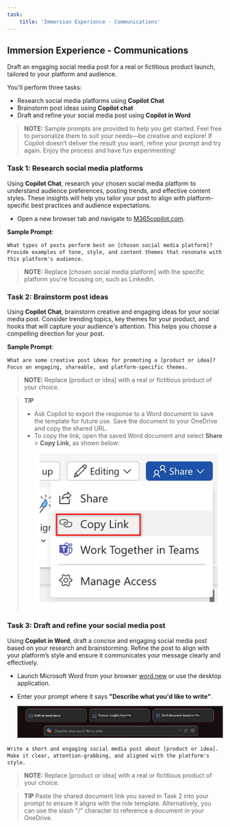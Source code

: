 ```yaml
---
task:
    title: 'Immersion Experience - Communications'
---
```


## Immersion Experience - Communications

Draft an engaging social media post for a real or fictitious product launch, tailored to your platform and audience.

You'll perform three tasks:

- Research social media platforms using **Copilot Chat**
- Brainstorm post ideas using **Copilot chat**
- Draft and refine your social media post using **Copilot in Word**

> **NOTE:** Sample prompts are provided to help you get started. Feel free to personalize them to suit your needs—be creative and explore! If Copilot doesn’t deliver the result you want, refine your prompt and try again. Enjoy the process and have fun experimenting!

### Task 1: Research social media platforms

Using **Copilot Chat**, research your chosen social media platform to understand audience preferences, posting trends, and effective content styles. These insights will help you tailor your post to align with platform-specific best practices and audience expectations.

- Open a new browser tab and navigate to [M365copilot.com](https://m365copilot.com/).

**Sample Prompt**:

```text
What types of posts perform best on [chosen social media platform]? Provide examples of tone, style, and content themes that resonate with this platform's audience.
```

> **NOTE:** Replace [chosen social media platform] with the specific platform you're focusing on, such as LinkedIn.

### Task 2: Brainstorm post ideas

Using **Copilot Chat**, brainstorm creative and engaging ideas for your social media post. Consider trending topics, key themes for your product, and hooks that will capture your audience's attention. This helps you choose a compelling direction for your post.

**Sample Prompt**:

```text
What are some creative post ideas for promoting a [product or idea]? Focus on engaging, shareable, and platform-specific themes.
```

> **NOTE:** Replace [product or idea] with a real or fictitious product of your choice.

> **TIP**  
>
> - Ask Copilot to export the response to a Word document to save the template for future use. Save the document to your OneDrive and copy the shared URL.
> - To copy the link, open the saved Word document and select **Share** > **Copy Link**, as shown below:  
> ![Share link.](../Demos/Media/share-menu-with-copy-link-9fd1c60a.png)

### Task 3: Draft and refine your social media post

Using **Copilot in Word**, draft a concise and engaging social media post based on your research and brainstorming. Refine the post to align with your platform’s style and ensure it communicates your message clearly and effectively.

- Launch Microsoft Word from your browser [word.new](https://word.new) or use the desktop application.
- Enter your prompt where it says **"Describe what you'd like to write"**.

    ![screenshot showing Copilot in Word.](../Prompts/Media/draft-with-copilot.png)

```text
Write a short and engaging social media post about [product or idea]. Make it clear, attention-grabbing, and aligned with the platform's style.
```

> **NOTE:** Replace [product or idea] with a real or fictitious product of your choice.

> **TIP** Paste the shared document link you saved in Task 2 into your prompt to ensure it aligns with the role template. Alternatively, you can use the slash "/" character to reference a document in your OneDrive.
